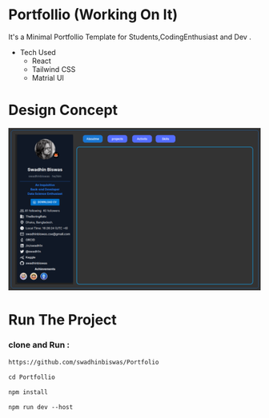 # Portfollio (Working On It)
It's a Minimal Portfollio Template for Students,CodingEnthusiast and Dev .
- Tech Used 
   - React <br>
   - Tailwind CSS
   - Matrial UI


# Design Concept
![design Conpect](sesignconsept.png)







# Run The Project

### clone and Run :
   ```
   https://github.com/swadhinbiswas/Portfolio
   ```
   ```
   cd Portfollio
   ```
   ```
   npm install 
   ```
   ``` 
   npm run dev --host
   ```

